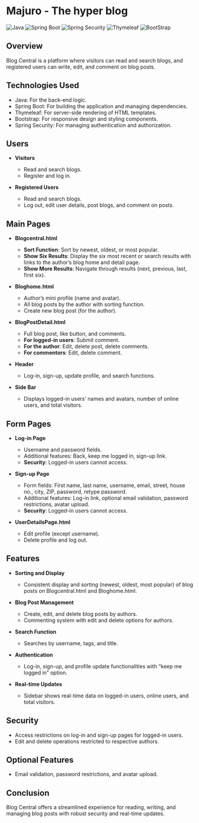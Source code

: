 # Majuro - The hyper blog

![Java](https://img.shields.io/badge/Java-F9981D?style=for-the-badge&logo=java&logoColor=white)
![Spring Boot](https://img.shields.io/badge/SpringBoot-6DB5D?style=for-the-badge&logo=springboot&logoColor=white)
![Spring Security](https://img.shields.io/badge/SpringSecurity-6DB33D?style=for-the-badge&logo=springsecurity&logoColor=white)
![Thymeleaf](https://img.shields.io/badge/Thymeleaf-005F0F?style=for-the-badge&logo=thymeleaf&logoColor=white)
![BootStrap](https://img.shields.io/badge/Bootstrap-7952B3?style=for-the-badge&logo=bootstrap&logoColor=white)

## Overview
Blog Central is a platform where visitors can read and search blogs, and registered users can write, edit, and comment on blog posts.

## Technologies Used
- Java: For the back-end logic.
- Spring Boot: For building the application and managing dependencies.
- Thymeleaf: For server-side rendering of HTML templates.
- Bootstrap: For responsive design and styling components.
- Spring Security: For managing authentication and authorization.

## Users
- **Visitors**
  - Read and search blogs.
  - Register and log in.
    
- **Registered Users**
  - Read and search blogs.
  - Log out, edit user details, post blogs, and comment on posts.

## Main Pages
- **Blogcentral.html**
  - **Sort Function**: Sort by newest, oldest, or most popular.
  - **Show Six Results**: Display the six most recent or search results with links to the author’s blog home and detail page.
  - **Show More Results**: Navigate through results (next, previous, last, first six).

- **Bloghome.html**
  - Author’s mini profile (name and avatar).
  - All blog posts by the author with sorting function.
  - Create new blog post (for the author).

- **BlogPostDetail.html**
  - Full blog post, like button, and comments.
  - **For logged-in users**: Submit comment.
  - **For the author**: Edit, delete post, delete comments.
  - **For commentors**: Edit, delete comment.
    
- **Header**
  - Log-in, sign-up, update profile, and search functions.

- **Side Bar**
  - Displays logged-in users’ names and avatars, number of online users, and total visitors.

## Form Pages

- **Log-in Page**
  - Username and password fields.
  - Additional features: Back, keep me logged in, sign-up link.
  - **Security**: Logged-in users cannot access.

- **Sign-up Page**
  - Form fields: First name, last name, username, email, street, house no., city, ZIP, password, retype password.
  - Additional features: Log-in link, optional email validation, password restrictions, avatar upload.
  - **Security**: Logged-in users cannot access.

- **UserDetailsPage.html**
  - Edit profile (except username).
  - Delete profile and log out.

## Features
- **Sorting and Display**
    - Consistent display and sorting (newest, oldest, most popular) of blog posts on Blogcentral.html and Bloghome.html.
      
- **Blog Post Management**
  - Create, edit, and delete blog posts by authors.
  - Commenting system with edit and delete options for authors.

- **Search Function**
  - Searches by username, tags, and title.

- **Authentication**
  - Log-in, sign-up, and profile update functionalities with “keep me logged in” option.

- **Real-time Updates**
  - Sidebar shows real-time data on logged-in users, online users, and total visitors.

## Security
  - Access restrictions on log-in and sign-up pages for logged-in users.
  - Edit and delete operations restricted to respective authors.
    
## Optional Features
  - Email validation, password restrictions, and avatar upload.

## Conclusion
Blog Central offers a streamlined experience for reading, writing, and managing blog posts with robust security and real-time updates.
